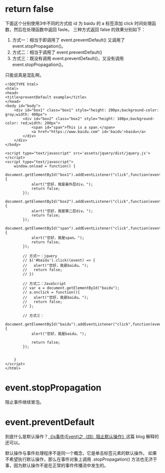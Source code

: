 # return false
下面这个分别使用3中不同的方式给 id 为 baidu 的 a 标签添加 click 时间处理函数，然后在处理函数中返回 fasle。
三种方式返回 false 的效果分别如下：

1. 方式一：相当于即调用了 event.preventDefault() 又调用了 event.stopPropagation()。
2. 方式二：相当于调用了 event.preventDefault()
3. 方式三：既没有调用 event.preventDefault()，又没有调用 event.stopPropagation()。

只能说真是混乱啊。

    <!DOCTYPE html>
    <html>
    <head>
    <title>preventDefault example</title>
    </head>
    <body id="body">  
        <div id="box1" class="box1" style="height: 200px;background-color: gray;width: 400px">  
            <div id="box2" class="box2" style="height: 100px;background-color: red;width: 200px">  
                <span id="span">This is a span.</span>  
                <a href="https://www.baidu.com" id='baidu'>baidu</a>
            </div>  
        </div>  
    </body>

    <script type="text/javascript" src='assets/jquery/dist/jquery.js'></script>
    <script type="text/javascript">  
        window.onload = function() {  
        document.getElementById("box1").addEventListener("click",function(event){  
                alert("您好，我是最外层div。");  
                return false;
            });  
            document.getElementById("box2").addEventListener("click",function(event){  
                alert("您好，我是第二层div。");  
                return false;
            });  
            document.getElementById("span").addEventListener("click",function(event){  
                alert("您好，我是span。");  
                return false;
            });  

            // 方式一：jquery
            // $('#baidu').click((event) => {
            //   alert("您好，我是baidu。");
            //   return false;
            // })

            // 方式二：JavaScript
            // var a = document.getElementById("baidu");
            // a.onclick = function(){
            //   alert("您好，我是baidu。");
            //   return false;
            // };

            // 方式三：
            document.getElementById("baidu").addEventListener("click",function(event){  
                alert("您好，我是baidu。");

                return false;
            });  


        }  
    </script>  
    </html>


# event.stopPropagation
阻止事件继续冒泡。

# event.preventDefault
到底什么是默认操作？[《js事件(Event)之（四）阻止默认操作》][3]这篇 blog 解释的还可以。

默认操作与事件处理程序不是同一个概念，它是单击标签元素的默认操作。
如果不希望执行默认操作，那么在事件对象上调用 .stopPropagation() 方法也无济于事，因为默认操作不是在正常的事件传播流中发生的。

[1]: http://blog.csdn.net/luanlouis/article/details/23927347 "解析Javascript事件冒泡机制"
[2]: https://developer.mozilla.org/zh-CN/docs/Web/API/Event/preventDefault "event.preventDefault"
[3]: https://www.cnblogs.com/yycode/articles/5499234.html "js事件(Event)之（四）阻止默认操作"